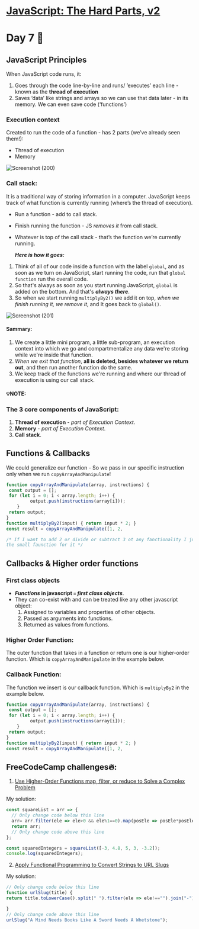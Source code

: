# [**JavaScript: The Hard Parts, v2**](https://frontendmasters.com/courses/javascript-hard-parts-v2/)

# Day 7 🤩

## JavaScript Principles  
When JavaScript code runs, it:

1. Goes through the code line-by-line and runs/ ’executes’ each line - known as the **thread of execution**
2. Saves ‘data’ like strings and arrays so we can use that data later - in its memory. We can even save code (‘functions’)

### Execution context
Created to run the code of a function - has 2 parts (we’ve already seen them!):
- Thread of execution
- Memory

![Screenshot (200)](https://github.com/aya-thafer2/Mastering-JavaScript-in-20-Days/assets/121509832/2a967d68-e392-469f-8d2f-83528e6735c2)


### Call stack: 

It is a traditional way of storing information in a computer.
JavaScript keeps track of what function is currently running (where’s the thread of execution).

* Run a function - add to call stack.
* Finish running the function - JS *removes it* from call stack.
* Whatever is top of the call stack - that’s the function we’re   currently running.

  ***Here is how it goes:***
1. Think of all of our code inside a function with the label `global`, and as soon as we turn on JavaScript, start running the code, run that `global function` run the overall code.
2. So that's always as soon as you start running JavaScript, `global` is added on the bottom. And that's ***always there***.
3. So when we start running `multiplyBy2()` we add it on top, *when we finish running it, we remove it*, and It goes back to `global()`.

![Screenshot (201)](https://github.com/aya-thafer2/Mastering-JavaScript-in-20-Days/assets/121509832/1561e813-fda5-4286-931b-9a34e7dd1d31)

#### Sammary:
1. We create a little mini program, a little sub-program, an execution context into which we go and compartmentalize any data we're storing while we're inside that function.
2. *When we exit that function*, **all is deleted, besides whatever we return out**, and then run another function do the same.
3. We keep track of the functions we're running and where our thread of execution is using our call stack.


#### 💡**NOTE:**
### **The 3 core components of JavaScript:**
1. **Thread of execution** - *part of Execution Context*.
2. **Memory** - *part of Execution Context*.
3. **Call stack**.


## Functions & Callbacks 

We could generalize our function - So we pass in our specific instruction only when we run `copyArrayAndManipulate`!

```javaScript
function copyArrayAndManipulate(array, instructions) {
 const output = [];
 for (let i = 0; i < array.length; i++) {
		 output.push(instructions(array[i]));
	}
 return output;
}
function multiplyBy2(input) { return input * 2; }
const result = copyArrayAndManipulate([1, 2,

/* If I want to add 2 or divide or subtract 3 ot any fanctionality I just write
the small faunction for it */
```

## Callbacks & Higher order functions

### First class objects

* ***Functions* in javascript `=` *first class objects***.
* They can co-exist with and can be treated like any other javascript object:
    1. Assigned to variables and properties of other objects.
    2. Passed as arguments into functions.
    3. Returned as values from functions.

### Higher Order Function:
The outer function that takes in a function or return one is our higher-order function. Which is  `copyArrayAndManipulate` in the example below.

### Callback Function:
The function we insert is our callback function. Which is  `multiplyBy2` in the example below.

```javaScript
function copyArrayAndManipulate(array, instructions) {
 const output = [];
 for (let i = 0; i < array.length; i++) {
		 output.push(instructions(array[i]));
	}
 return output;
}
function multiplyBy2(input) { return input * 2; }
const result = copyArrayAndManipulate([1, 2,

```


## FreeCodeCamp challenges🔥:
1. [Use Higher-Order Functions map, filter, or reduce to Solve a Complex Problem](https://www.freecodecamp.org/learn/javascript-algorithms-and-data-structures/functional-programming/use-higher-order-functions-map-filter-or-reduce-to-solve-a-complex-problem)

My solution:
```javaScript
const squareList = arr => {
  // Only change code below this line
  arr= arr.filter(ele => ele>0 && ele%1==0).map(posEle => posEle*posEle);
  return arr;
  // Only change code above this line
};

const squaredIntegers = squareList([-3, 4.8, 5, 3, -3.2]);
console.log(squaredIntegers);
```


2. [Apply Functional Programming to Convert Strings to URL Slugs](https://www.freecodecamp.org/learn/javascript-algorithms-and-data-structures/functional-programming/apply-functional-programming-to-convert-strings-to-url-slugs)

My solution:
```javaScript
// Only change code below this line
function urlSlug(title) {
return title.toLowerCase().split(" ").filter(ele => ele!=="").join("-");

}
// Only change code above this line
urlSlug("A Mind Needs Books Like A Sword Needs A Whetstone");
```





